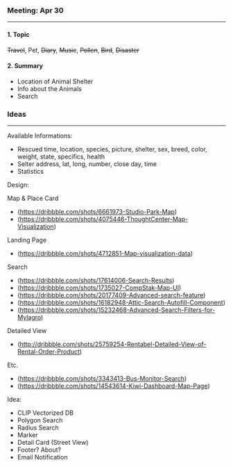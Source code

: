 ### Meeting: Apr 30
---
#### 1. Topic
~~Travel~~, Pet, ~~Diary~~, ~~Music~~, ~~Pollen~~, ~~Bird~~, ~~Disaster~~
#### 2. Summary
* Location of Animal Shelter
* Info about the Animals
* Search

### Ideas
---
Available Informations:

* Rescued time, location, species, picture, shelter, sex, breed, color, weight, state, specifics, health
* Selter address, lat, long, number, close day, time
* Statistics

Design:

Map & Place Card

* (https://dribbble.com/shots/6661973-Studio-Park-Map)
* (https://dribbble.com/shots/4075446-ThoughtCenter-Map-Visualization)

Landing Page

* (https://dribbble.com/shots/4712851-Map-visualization-data)

Search

* (https://dribbble.com/shots/17614006-Search-Results)
* (https://dribbble.com/shots/1735027-CompStak-Map-UI)
* (https://dribbble.com/shots/20177409-Advanced-search-feature)
* (https://dribbble.com/shots/16182948-Attic-Search-Autofill-Component)
* (https://dribbble.com/shots/15232468-Advanced-Search-Filters-for-Mylagro)

Detailed View

* (http://dribbble.com/shots/25759254-Rentabel-Detailed-View-of-Rental-Order-Product)

Etc.

* (https://dribbble.com/shots/3343413-Bus-Monitor-Search)
* (https://dribbble.com/shots/14543614-Kiwi-Dashboard-Map-Page)

Idea:

* CLIP Vectorized DB
* Polygon Search
* Radius Search
* Marker
* Detail Card (Street View)
* Footer? About?
* Email Notification
